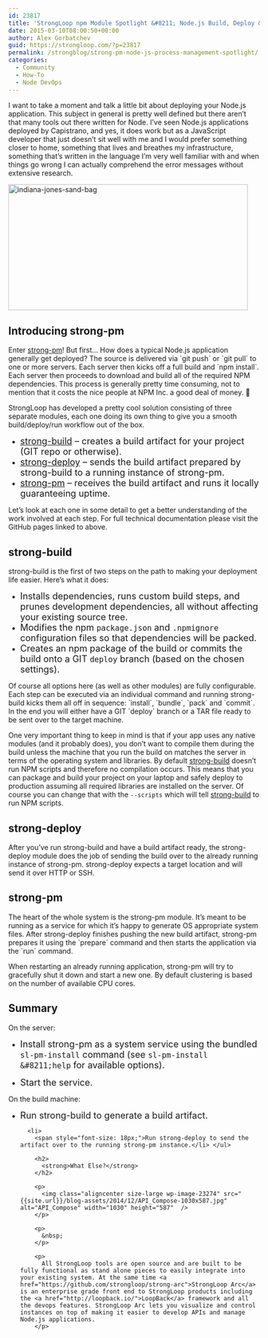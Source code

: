 ```yaml
---
id: 23817
title: 'StrongLoop npm Module Spotlight &#8211; Node.js Build, Deploy &#038; Process Management'
date: 2015-03-10T08:00:50+00:00
author: Alex Gorbatchev
guid: https://strongloop.com/?p=23817
permalink: /strongblog/strong-pm-node-js-process-management-spotlight/
categories:
  - Community
  - How-To
  - Node DevOps
---
```

I want to take a moment and talk a little bit about deploying your Node.js application. This subject in general is pretty well defined but there aren’t that many tools out there written for Node. I’ve seen Node.js applications deployed by Capistrano, and yes, it does work but as a JavaScript developer that just doesn’t sit well with me and I would prefer something closer to home, something that lives and breathes my infrastructure, something that’s written in the language I’m very well familiar with and when things go wrong I can actually comprehend the error messages without extensive research.

<img class="aligncenter size-full wp-image-23820" src="{{site.url}}/blog-assets/2015/03/indiana-jones-sand-bag.gif" alt="indiana-jones-sand-bag" width="480" height="253" />

## **Introducing strong-pm**

Enter [strong-pm](https://github.com/strongloop/strong-pm)! But first&#8230; How does a typical Node.js application generally get deployed? The source is delivered via \`git push\` or \`git pull\` to one or more servers. Each server then kicks off a full build and \`npm install\`. Each server then proceeds to download and build all of the required NPM dependencies. This process is generally pretty time consuming, not to mention that it costs the nice people at NPM Inc. a good deal of money. 🙂

StrongLoop has developed a pretty cool solution consisting of three separate modules, each one doing its own thing to give you a smooth build/deploy/run workflow out of the box.

  * <span style="font-size: 18px;"><a href="https://github.com/strongloop/strong-build">strong-build</a> &#8211; creates a build artifact for your project (GIT repo or otherwise).</span>
  * <span style="font-size: 18px;"><a href="https://github.com/strongloop/strong-deploy">strong-deploy</a> &#8211; sends the build artifact prepared by strong-build to a running instance of strong-pm.</span>
  * <span style="font-size: 18px;"><a href="https://github.com/strongloop/strong-pm">strong-pm</a> &#8211; receives the build artifact and runs it locally guaranteeing uptime.</span>

Let’s look at each one in some detail to get a better understanding of the work involved at each step. For full technical documentation please visit the GitHub pages linked to above.

<!--more-->

## **strong-build**

strong-build is the first of two steps on the path to making your deployment life easier. Here’s what it does:

  * <span style="font-size: 18px;">Installs dependencies, runs custom build steps, and prunes development dependencies, all without affecting your existing source tree.</span>
  * <span style="font-size: 18px;">Modifies the npm `package.json` and `.npmignore` configuration files so that dependencies will be packed.</span>
  * <span style="font-size: 18px;">Creates an npm package of the build or commits the build onto a GIT `deploy` branch (based on the chosen settings).</span>

Of course all options here (as well as other modules) are fully configurable. Each step can be executed via an individual command and running strong-build kicks them all off in sequence: \`install\`, \`bundle\`, \`pack\` and \`commit\`. In the end you will either have a GIT \`deploy\` branch or a TAR file ready to be sent over to the target machine.

One very important thing to keep in mind is that if your app uses any native modules (and it probably does), you don&#8217;t want to compile them during the build unless the machine that you run the build on matches the server in terms of the operating system and libraries. By default [strong-build](https://github.com/strongloop/strong-build) doesn&#8217;t run NPM scripts and therefore no compilation occurs. This means that you can package and build your project on your laptop and safely deploy to production assuming all required libraries are installed on the server. Of course you can change that with the `--scripts` which will tell [strong-build](https://github.com/strongloop/strong-build) to run NPM scripts.

## **strong-deploy**

After you’ve run strong-build and have a build artifact ready, the strong-deploy module does the job of sending the build over to the already running instance of strong-pm. strong-deploy expects a target location and will send it over HTTP or SSH.

## **strong-pm**

The heart of the whole system is the strong-pm module. It’s meant to be running as a service for which it’s happy to generate OS appropriate system files. After strong-deploy finishes pushing the new build artifact, strong-pm prepares it using the \`prepare\` command and then starts the application via the \`run\` command.

When restarting an already running application, strong-pm will try to gracefully shut it down and start a new one. By default clustering is based on the number of available CPU cores.

## **Summary**

On the server:

  * <span style="font-size: 18px;">Install strong-pm as a system service using the bundled `sl-pm-install` command (see `sl-pm-install &#8211;help` for available options). 
    
    <li>
      <span style="font-size: 18px;">Start the service.</li> </ul> 
      
      <p>
        On the build machine:
      </p>
      
      <ul>
        <li>
          <span style="font-size: 18px;">Run strong-build to generate a build artifact.</li> 
          
          <li>
            <span style="font-size: 18px;">Run strong-deploy to send the artifact over to the running strong-pm instance.</li> </ul> 
            
            <h2>
              <strong>What Else?</strong>
            </h2>
            
            <p>
              <img class="aligncenter size-large wp-image-23274" src="{{site.url}}/blog-assets/2014/12/API_Compose-1030x587.jpg" alt="API_Compose" width="1030" height="587"  />
            </p>
            
            <p>
              &nbsp;
            </p>
            
            <p>
              All StrongLoop tools are open source and are built to be fully functional as stand alone pieces to easily integrate into your existing system. At the same time <a href="https://github.com/strongloop/strong-arc">StrongLoop Arc</a> is an enterprise grade front end to StrongLoop products including the <a href="http://loopback.io/">LoopBack</a> framework and all the devops features. StrongLoop Arc lets you visualize and control instances on top of making it easier to develop APIs and manage Node.js applications.
            </p>